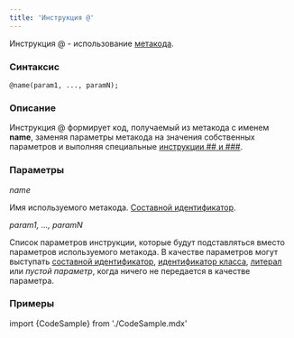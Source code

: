 ```yaml
---
title: 'Инструкция @'
---
```


Инструкция @ - использование [метакода](Метапрограммирование.md#metacode).

### Синтаксис

    @name(param1, ..., paramN);

### Описание

Инструкция @ формирует код, получаемый из метакода с именем **name**, заменяя параметры метакода на значения собственных параметров и выполняя специальные [инструкции \#\# и \#\#\#](Метапрограммирование.md#concat). 

### Параметры 

*name*

Имя используемого метакода. [Составной идентификатор](Идентификаторы.md#cid-broken).  

*param1, ..., paramN*

Список параметров инструкции, которые будут подставляться вместо параметров используемого метакода. В качестве параметров могут выступать [составной идентификатор](Идентификаторы.md#cid-broken), [идентификатор класса](Идентификаторы.md#classid-broken), [литерал](Литералы.md) или *пустой параметр*, когда ничего не передается в качестве параметра.

### Примеры


import {CodeSample} from './CodeSample.mdx'

<CodeSample url="https://ru-documentation.lsfusion.org/sample?file=InstructionSample&block=implementmeta"/>

  
